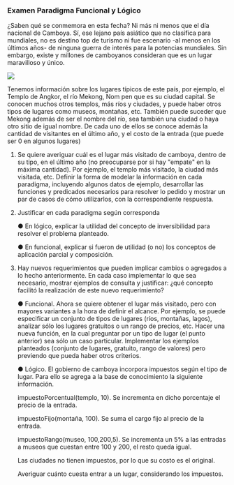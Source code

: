 ### Examen Paradigma Funcional y Lógico

¿Saben qué se conmemora en esta fecha? Ni más ni menos que el día nacional de
Camboya. Sí, ese lejano país asiático que no clasifica para mundiales, no es destino
top de turismo ni fue escenario -al menos en los últimos años- de ninguna guerra de
interés para la potencias mundiales. Sin embargo, existe y millones de camboyanos
consideran que es un lugar maravilloso y único.

![](https://guias-viajar.com/wp-content/uploads/2017/11/camboya-angkor-013.jpg)

Tenemos información sobre los lugares típicos de este país, por ejemplo, el Templo de Angkor, el río
Mekong, Nom pen que es su ciudad capital. Se conocen muchos otros templos, más ríos y ciudades,
y puede haber otros tipos de lugares como museos, montañas, etc. También puede suceder que
Mekong además de ser el nombre del río, sea también una ciudad o haya otro sitio de igual nombre.
De cada uno de ellos se conoce además la cantidad de visitantes en el último año, y el costo de la
entrada (que puede ser 0 en algunos lugares)

1) Se quiere averiguar cuál es el lugar más visitado de camboya, dentro de su tipo, en el último
   año (no preocuparse por si hay "empate" en la máxima cantidad). Por ejemplo, el templo más
   visitado, la ciudad más visitada, etc. Definir la forma de modelar la información en cada
   paradigma, incluyendo algunos datos de ejemplo, desarrollar las funciones y predicados
   necesarios para resolver lo pedido y mostrar un par de casos de cómo utilizarlos, con la
   correspondiente respuesta.
2) Justificar en cada paradigma según corresponda
   
   ● En lógico, explicar la utilidad del concepto de inversibilidad para resolver el problema planteado.
   
   ● En funcional, explicar si fueron de utilidad (o no) los conceptos de aplicación parcial y composición.
   
3) Hay nuevos requerimientos que pueden implicar cambios o agregados a lo hecho anteriormente. 
   En cada caso implementar lo que sea necesario, mostrar ejemplos de consulta y justificar: 
   ¿qué concepto facilitó la realización de este nuevo requerimiento?
   
    ● Funcional. Ahora se quiere obtener el lugar más visitado, pero con mayores variantes
    a la hora de definir el alcance. Por ejemplo, se puede especificar un conjunto de tipos
    de lugares (ríos, montañas, lagos), analizar sólo los lugares gratuitos o un rango de
    precios, etc. Hacer una nueva función, en la cual preguntar por un tipo de lugar (el
    punto anterior) sea sólo un caso particular. Implementar los ejemplos planteados
    (conjunto de lugares, gratuito, rango de valores) pero previendo que pueda haber otros criterios.
  
    ● Lógico. El gobierno de camboya incorpora impuestos según el tipo de lugar. Para ello
    se agrega a la base de conocimiento la siguiente información.
  
    impuestoPorcentual(templo, 10). Se incrementa en dicho porcentaje el precio de la entrada.
  
    impuestoFijo(montaña, 100). Se suma el cargo fijo al precio de la entrada.
  
    impuestoRango(museo, 100,200,5). Se incrementa un 5% a las entradas a museos que cuestan entre 100 y 200, el resto queda igual.
  
    Las ciudades no tienen impuestos, por lo que su costo es el original.
  
    Averiguar cuánto cuesta entrar a un lugar, considerando los impuestos.

